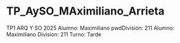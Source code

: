 # TP_AySO_MAximiliano_Arrieta
TP1 ARQ  Y SO 2025
Alumno: Maximiliano
pwdDivisión: 211
Alumno: Maximiliano
Division: 211
Turno: Tarde
